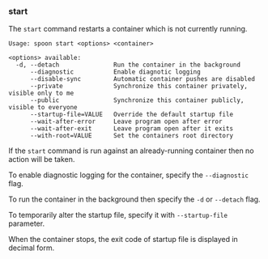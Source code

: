 ### start

The `start` command restarts a container which is not currently running. 

```
Usage: spoon start <options> <container>

<options> available:
  -d, --detach               Run the container in the background
      --diagnostic           Enable diagnotic logging
      --disable-sync         Automatic container pushes are disabled
      --private              Synchronize this container privately, visible only to me
      --public               Synchronize this container publicly, visible to everyone
      --startup-file=VALUE   Override the default startup file
      --wait-after-error     Leave program open after error
      --wait-after-exit      Leave program open after it exits
      --with-root=VALUE      Set the containers root directory
```

If the `start` command is run against an already-running container then no action will be taken. 

To enable diagnostic logging for the container, specify the `--diagnostic` flag. 

To run the container in the background then specify the `-d` or `--detach` flag.

To temporarily alter the startup file, specify it with `--startup-file` parameter.

When the container stops, the exit code of startup file is displayed in decimal form.
